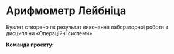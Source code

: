 # Арифмометр Лейбніца
Буклет створено як результат виконання лабораторної роботи з дисципліни
«Операційні системи»

**Команда проєкту:**
